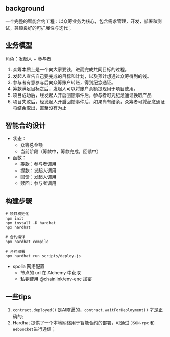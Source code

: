 <!--
 * @Author: Mr.Car
 * @Date: 2025-06-28 14:49:36
-->
## background
一个完整的智能合约工程：以众筹业务为核心，包含需求管理，开发，部署和测试，兼顾良好的可扩展性与迭代； 

## 业务模型

角色：发起人 + 参与者

1. 众筹本质上是一个向大家要钱，进而完成共同目标的过程。
2. 发起人宣告自己要完成的目标和计划，以及预计想通过众筹得到的钱。
3. 参与者有意参与后向众筹账户转账，得到纪念通证。
4. 筹款满足目标之后，发起人可以将账户余额提现用于项目使用。
5. 项目成功后，经发起人开启回馈事件后，参与者可凭纪念通证换取产品
6. 项目失败后，经发起人开启回馈事件后，如果尚有结余，众筹者可凭纪念通证将结余取出，直至没有为止

## 智能合约设计

- 状态：
    - 众筹总金额
    - 当前阶段（筹款中，筹款完成，回馈中）
- 函数：
    - 筹款：参与者调用
    - 提款：发起人调用
    - 回馈：发起人调用
    - 赎回：参与者调用

## 构建步骤
```
# 项目初始化
npm init
npm install -D hardhat
npx hardhat

# 合约编译
npx hardhat compile 

# 合约部署
npx hardhat run scripts/deploy.js
```
- spolia 网络配置
    - 节点的 url 在 Alchemy 中获取
    - 私钥使用 @chainlink/env-enc 加密

## 一些tips

1. `contract.deployed()` 是AI瞎逼的，`contract.waitForDeployment()` 才是正确的;
2. Hardhat 提供了一个本地网络用于智能合约的部署，可通过 `JSON-rpc` 和 `WebSocket`进行通信；